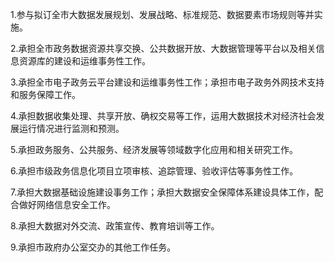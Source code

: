 1.参与拟订全市大数据发展规划、发展战略、标准规范、数据要素市场规则等并实施。

2.承担全市政务数据资源共享交换、公共数据开放、大数据管理等平台以及相关信息资源库的建设和运维事务性工作。

3.承担全市电子政务云平台建设和运维事务性工作；承担市电子政务外网技术支持和服务保障工作。

4.承担数据收集处理、共享开放、确权交易等工作，运用大数据技术对经济社会发展运行情况进行监测和预测。

5.承担政务服务、公共服务、经济发展等领域数字化应用和相关研究工作。

6.承担市级政务信息化项目立项审核、追踪管理、验收评估等事务性工作。

7.承担大数据基础设施建设事务工作；承担大数据安全保障体系建设具体工作，配合做好网络信息安全工作。

8.承担大数据对外交流、政策宣传、教育培训等工作。

9.承担市政府办公室交办的其他工作任务。

